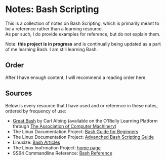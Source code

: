 # Notes: Bash Scripting
This is a collection of notes on Bash Scripting, which is primarily meant to be a reference rather than a learning resource. <br />
As per such, I do provide examples for reference, but do not explain them.

Note: **this project is in progress** and is continually being updated as a part of me learning Bash. I am still learning Bash.

## Order
After I have enough content, I will recommend a reading order here.

## Sources
Below is every resource that I have used and or reference in these notes, ordered by frequency of use:
- [Great Bash](http://www.carlalbing.com/) by Carl Albing (available on the O'Rielly Learning Platform through [The Association of Computer Machinery](https://www.acm.org/))
- The Linux Documentation Project: [Bash Guide for Beginners](https://tldp.org/LDP/Bash-Beginners-Guide/html/index.html)
- The Linux Documentation Project: [Advanched Bash Scripting Guide](https://tldp.org/LDP/abs/html/index.html)
- Linuxize: [Bash Articles](https://linuxize.com/tags/bash/)
- The Linux Inofrmation Project: [home page](http://linfo.org/)
- SS64 Commandline Reference: [Bash Reference](https://ss64.com/bash/)
